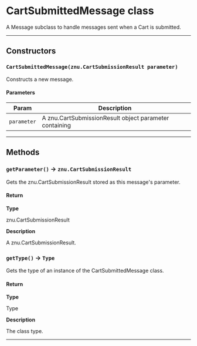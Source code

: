 # CartSubmittedMessage class

A Message subclass to handle messages sent when a Cart is submitted.

---
## Constructors
### `CartSubmittedMessage(znu.CartSubmissionResult parameter)`

Constructs a new message.
#### Parameters
|Param|Description|
|-----|-----------|
|`parameter` |  A znu.CartSubmissionResult object parameter containing |

---
## Methods
### `getParameter()` → `znu.CartSubmissionResult`

Gets the znu.CartSubmissionResult stored as this message's parameter.

#### Return

**Type**

znu.CartSubmissionResult

**Description**

A znu.CartSubmissionResult.

### `getType()` → `Type`

Gets the type of an instance of the CartSubmittedMessage class.

#### Return

**Type**

Type

**Description**

The class type.

---
